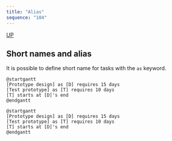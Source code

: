 ```yaml
---
title: "Alias"
sequence: "104"
---
```


[UP](/plantuml/plantuml-index.html)

## Short names and alias

It is possible to define short name for tasks with the `as` keyword.

```text
@startgantt
[Prototype design] as [D] requires 15 days
[Test prototype] as [T] requires 10 days
[T] starts at [D]'s end
@endgantt
```

```plantuml
@startgantt
[Prototype design] as [D] requires 15 days
[Test prototype] as [T] requires 10 days
[T] starts at [D]'s end
@endgantt
```
